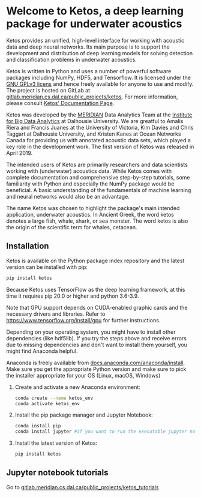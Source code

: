 # Welcome to Ketos, a deep learning package for underwater acoustics

Ketos provides an unified, high-level interface for working with acoustic data and deep neural networks. 
Its main purpose is to support the development and distribution of deep learning models for solving 
detection and classification problems in underwater acoustics.

Ketos is written in Python and uses a number of powerful software packages 
including NumPy, HDF5, and Tensorflow. It is licensed under the [GNU GPLv3 licens](https://www.gnu.org/licenses/) 
and hence freely available for anyone to use and modify. The project is hosted on GitLab at 
[gitlab.meridian.cs.dal.ca/public_projects/ketos](https://gitlab.meridian.cs.dal.ca/public_projects/ketos). 
For more information, please consult [Ketos' Documentation Page](https://docs.meridian.cs.dal.ca/ketos/).

Ketos was developed by the [MERIDIAN](http://meridian.cs.dal.ca/) Data Analytics Team at the 
[Institute for Big Data Analytics](https://bigdata.cs.dal.ca/) at Dalhousie University. 
We are greatful to Amalis Riera and Francis Juanes at the University of Victoria, 
Kim Davies and Chris Taggart at Dalhousie University, and Kristen Kanes at Ocean Networks Canada 
for providing us with annotated acoustic data sets, which played a key role in the development work.
The first version of Ketos was released in April 2019. 

The intended users of Ketos are primarily researchers and data scientists working with (underwater) acoustics data. 
While Ketos comes with complete documentation and comprehensive step-by-step tutorials, some familiarity with 
Python and especially the NumPy package would be beneficial. A basic understanding of 
the fundamentals of machine learning and neural networks would also be an advantage.

The name Ketos was chosen to highlight the package's main intended application, underwater acoustics.
In Ancient Greek, the word ketos denotes a large fish, whale, shark, or sea monster. The word ketos 
is also the origin of the scientific term for whales, cetacean.


## Installation

Ketos is available on the Python package index repository and the latest version can be installed with pip:

   ```bash 
   pip install ketos
   ``` 

Because Ketos uses TensorFlow as the deep learning framework, at this time it requires pip 20.0 or higher and python 3.6-3.9.

Note that GPU support depends on CUDA-enabled graphic cards and the necessary drivers and libraries. 
Refer to  https://www.tensorflow.org/install/gpu for further instructions.


Depending on your operating system, you might have to install other dependencies (like hdf5lib).
If you try the steps above and receive errors due to missing dependencies and don't want to install them yourself, you might find Anaconda helpful. 

Anaconda is freely available from [docs.anaconda.com/anaconda/install](https://docs.anaconda.com/anaconda/install/). 
Make sure you get the appropriate Python version and make sure to pick the installer appropriate for your OS (Linux, macOS, Windows) 

 1. Create and activate a new Anaconda environment:
    ```bash
    conda create --name ketos_env
    conda activate ketos_env
    ```

 2. Install the pip package manager and Jupyter Notebook:
    ```bash
    conda install pip
    conda install jupyter #if you want to run the executable jupyter notebooks in the tutorials 
    ```

 3. Install the latest version of Ketos:
    ```bash
    pip install ketos
    ```

## Jupyter notebook tutorials

Go to [gitlab.meridian.cs.dal.ca/public_projects/ketos_tutorials](https://gitlab.meridian.cs.dal.ca/public_projects/ketos_tutorials)